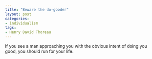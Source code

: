 ```yaml
---
title: "Beware the do-gooder"
layout: post
categories:
- individualism
tags:
- Henry David Thoreau
---
```


If you see a man approaching you with the obvious intent of doing you good, you should run for your life.